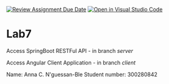 [![Review Assignment Due Date](https://classroom.github.com/assets/deadline-readme-button-22041afd0340ce965d47ae6ef1cefeee28c7c493a6346c4f15d667ab976d596c.svg)](https://classroom.github.com/a/7E3IZ1KI)
[![Open in Visual Studio Code](https://classroom.github.com/assets/open-in-vscode-2e0aaae1b6195c2367325f4f02e2d04e9abb55f0b24a779b69b11b9e10269abc.svg)](https://classroom.github.com/online_ide?assignment_repo_id=16861007&assignment_repo_type=AssignmentRepo)
# Lab7 
Access SpringBoot RESTFul API - in branch *server* 

Access Angular Client Application - in branch *client*

Name: Anna C. N'guessan-Ble
Student number: 300280842

